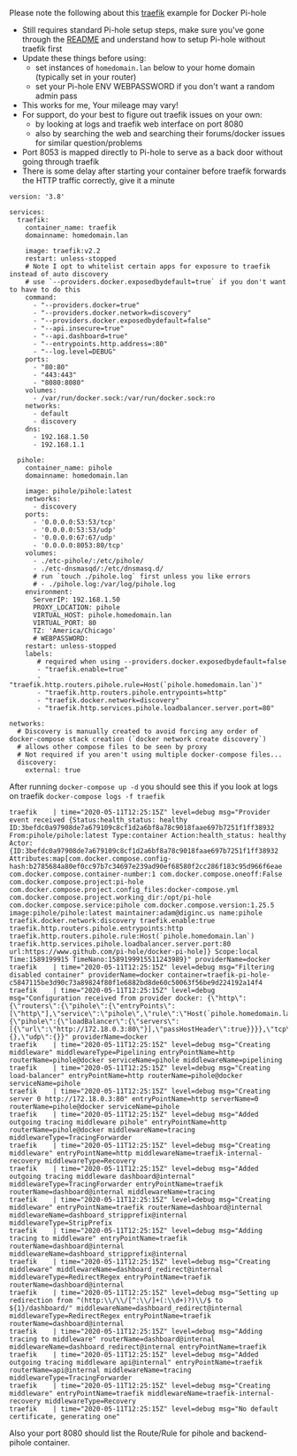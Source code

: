Please note the following about this [traefik](https://traefik.io/) example for Docker Pi-hole

- Still requires standard Pi-hole setup steps, make sure you've gone through the [README](https://github.com/pi-hole/docker-pi-hole/blob/master/README.md) and understand how to setup Pi-hole without traefik first
- Update these things before using:
    - set instances of `homedomain.lan` below to your home domain (typically set in your router)
    - set your Pi-hole ENV WEBPASSWORD if you don't want a random admin pass
- This works for me, Your mileage may vary!
- For support, do your best to figure out traefik issues on your own:
    - by looking at logs and traefik web interface on port 8080
    - also by searching the web and searching their forums/docker issues for similar question/problems
- Port 8053 is mapped directly to Pi-hole to serve as a back door without going through traefik
- There is some delay after starting your container before traefik forwards the HTTP traffic correctly, give it a minute

```
version: '3.8'

services:
  traefik:
    container_name: traefik
    domainname: homedomain.lan

    image: traefik:v2.2
    restart: unless-stopped
    # Note I opt to whitelist certain apps for exposure to traefik instead of auto discovery
    # use `--providers.docker.exposedbydefault=true` if you don't want to have to do this
    command:
      - "--providers.docker=true"
      - "--providers.docker.network=discovery"
      - "--providers.docker.exposedbydefault=false"
      - "--api.insecure=true"
      - "--api.dashboard=true"
      - "--entrypoints.http.address=:80"
      - "--log.level=DEBUG"
    ports:
      - "80:80"
      - "443:443"
      - "8080:8080"
    volumes:
      - /var/run/docker.sock:/var/run/docker.sock:ro
    networks:
      - default
      - discovery
    dns:
      - 192.168.1.50
      - 192.168.1.1

  pihole:
    container_name: pihole
    domainname: homedomain.lan

    image: pihole/pihole:latest
    networks:
      - discovery
    ports:
      - '0.0.0.0:53:53/tcp'
      - '0.0.0.0:53:53/udp'
      - '0.0.0.0:67:67/udp'
      - '0.0.0.0:8053:80/tcp'
    volumes:
      - ./etc-pihole/:/etc/pihole/
      - ./etc-dnsmasqd/:/etc/dnsmasq.d/
      # run `touch ./pihole.log` first unless you like errors
      # - ./pihole.log:/var/log/pihole.log
    environment:
      ServerIP: 192.168.1.50
      PROXY_LOCATION: pihole
      VIRTUAL_HOST: pihole.homedomain.lan
      VIRTUAL_PORT: 80
      TZ: 'America/Chicago'
      # WEBPASSWORD:
    restart: unless-stopped
    labels:
       # required when using --providers.docker.exposedbydefault=false
       - "traefik.enable=true"
       - "traefik.http.routers.pihole.rule=Host(`pihole.homedomain.lan`)"
       - "traefik.http.routers.pihole.entrypoints=http"
       - "traefik.docker.network=discovery"
       - "traefik.http.services.pihole.loadbalancer.server.port=80"

networks:
  # Discovery is manually created to avoid forcing any order of docker-compose stack creation (`docker network create discovery`)
  # allows other compose files to be seen by proxy
  # Not required if you aren't using multiple docker-compose files...
  discovery:
    external: true
```

After running `docker-compose up -d` you should see this if you look at logs on traefik `docker-compose logs -f traefik`

```
traefik    | time="2020-05-11T12:25:15Z" level=debug msg="Provider event received {Status:health_status: healthy ID:3befdc0a97908de7a679109c8cf1d2a6bf8a78c9018faae697b7251f1ff38932 From:pihole/pihole:latest Type:container Action:health_status: healthy Actor:{ID:3befdc0a97908de7a679109c8cf1d2a6bf8a78c9018faae697b7251f1ff38932 Attributes:map[com.docker.compose.config-hash:b2785684a80ef0cc97b7c34697e239ad90ef68580f2cc286f183c95d966f6eae com.docker.compose.container-number:1 com.docker.compose.oneoff:False com.docker.compose.project:pi-hole com.docker.compose.project.config_files:docker-compose.yml com.docker.compose.project.working_dir:/opt/pi-hole com.docker.compose.service:pihole com.docker.compose.version:1.25.5 image:pihole/pihole:latest maintainer:adam@diginc.us name:pihole traefik.docker.network:discovery traefik.enable:true traefik.http.routers.pihole.entrypoints:http traefik.http.routers.pihole.rule:Host(`pihole.homedomain.lan`) traefik.http.services.pihole.loadbalancer.server.port:80 url:https://www.github.com/pi-hole/docker-pi-hole]} Scope:local Time:1589199915 TimeNano:1589199915511243989}" providerName=docker
traefik    | time="2020-05-11T12:25:15Z" level=debug msg="Filtering disabled container" providerName=docker container=traefik-pi-hole-c5847115be3d90c73a89824f80f1e6882bd8de60c50063f56be9d224192a14f4
traefik    | time="2020-05-11T12:25:15Z" level=debug msg="Configuration received from provider docker: {\"http\":{\"routers\":{\"pihole\":{\"entryPoints\":[\"http\"],\"service\":\"pihole\",\"rule\":\"Host(`pihole.homedomain.lan`)\"}},\"services\":{\"pihole\":{\"loadBalancer\":{\"servers\":[{\"url\":\"http://172.18.0.3:80\"}],\"passHostHeader\":true}}}},\"tcp\":{},\"udp\":{}}" providerName=docker
traefik    | time="2020-05-11T12:25:15Z" level=debug msg="Creating middleware" middlewareType=Pipelining entryPointName=http routerName=pihole@docker serviceName=pihole middlewareName=pipelining
traefik    | time="2020-05-11T12:25:15Z" level=debug msg="Creating load-balancer" entryPointName=http routerName=pihole@docker serviceName=pihole
traefik    | time="2020-05-11T12:25:15Z" level=debug msg="Creating server 0 http://172.18.0.3:80" entryPointName=http serverName=0 routerName=pihole@docker serviceName=pihole
traefik    | time="2020-05-11T12:25:15Z" level=debug msg="Added outgoing tracing middleware pihole" entryPointName=http routerName=pihole@docker middlewareName=tracing middlewareType=TracingForwarder
traefik    | time="2020-05-11T12:25:15Z" level=debug msg="Creating middleware" entryPointName=http middlewareName=traefik-internal-recovery middlewareType=Recovery
traefik    | time="2020-05-11T12:25:15Z" level=debug msg="Added outgoing tracing middleware dashboard@internal" middlewareType=TracingForwarder entryPointName=traefik routerName=dashboard@internal middlewareName=tracing
traefik    | time="2020-05-11T12:25:15Z" level=debug msg="Creating middleware" entryPointName=traefik routerName=dashboard@internal middlewareName=dashboard_stripprefix@internal middlewareType=StripPrefix
traefik    | time="2020-05-11T12:25:15Z" level=debug msg="Adding tracing to middleware" entryPointName=traefik routerName=dashboard@internal middlewareName=dashboard_stripprefix@internal
traefik    | time="2020-05-11T12:25:15Z" level=debug msg="Creating middleware" middlewareName=dashboard_redirect@internal middlewareType=RedirectRegex entryPointName=traefik routerName=dashboard@internal
traefik    | time="2020-05-11T12:25:15Z" level=debug msg="Setting up redirection from ^(http:\\/\\/[^:\\/]+(:\\d+)?)\\/$ to ${1}/dashboard/" middlewareName=dashboard_redirect@internal middlewareType=RedirectRegex entryPointName=traefik routerName=dashboard@internal
traefik    | time="2020-05-11T12:25:15Z" level=debug msg="Adding tracing to middleware" routerName=dashboard@internal middlewareName=dashboard_redirect@internal entryPointName=traefik
traefik    | time="2020-05-11T12:25:15Z" level=debug msg="Added outgoing tracing middleware api@internal" entryPointName=traefik routerName=api@internal middlewareName=tracing middlewareType=TracingForwarder
traefik    | time="2020-05-11T12:25:15Z" level=debug msg="Creating middleware" entryPointName=traefik middlewareName=traefik-internal-recovery middlewareType=Recovery
traefik    | time="2020-05-11T12:25:15Z" level=debug msg="No default certificate, generating one"

```

Also your port 8080 should list the Route/Rule for pihole and backend-pihole container.
